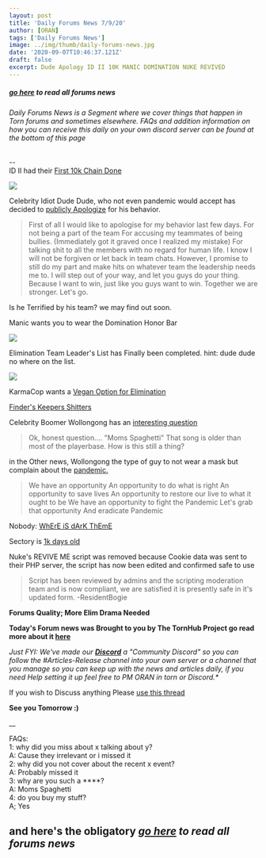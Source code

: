 ```yaml
---
layout: post
title: 'Daily Forums News 7/9/20'
author: [ORAN]
tags: ['Daily Forums News']
image: ../img/thumb/daily-forums-news.jpg
date: '2020-09-07T10:46:37.121Z'
draft: false
excerpt: Dude Apology ID II 10K MANIC DOMINATION NUKE REVIVED
---
```


##### _[go here](../../tags/daily-forums-news/) to read all forums news_   



###### Daily Forums News is a Segment where we cover things that happen in Torn forums and sometimes elsewhere. FAQs and addition information on how you can receive this daily on your own discord server can be found at the bottom of this page  

--  
ID II had their [First 10k Chain Done](https://www.torn.com/forums.php#/p=threads&f=16&t=16184426&b=0&a=0)    

![](http://i.oran.pw/images/cdKbw.png)  


Celebrity Idiot Dude Dude, who not even pandemic would accept has decided to [publicly Apologize](https://www.torn.com/forums.php?p=threads&f=2&t=16184357&b=0&a=0) for his behavior.  
>First of all I would like to apologise for my behavior last few days.
For not being a part of the team
For accusing my teammates of being bullies. (Immediately got it graved once I realized my mistake)
For talking shit to all the members with no regard for human life.
I know I will not be forgiven or let back in team chats. However, I promise to still do my part and make hits on whatever team the leadership needs me to. I will step out of your way, and let you guys do your thing.
Because I want to win, just like you guys want to win.
Together we are stronger. Let's go.

Is he Terrified by his team? we may find out soon.   

Manic wants you to wear the Domination Honor Bar  

![](https://i.gyazo.com/1e5fad8d0bd6619f86c3ef4bca378ee7.png)   

Elimination Team Leader's List has Finally been completed. hint: dude dude no where on the list.

![](https://i.gyazo.com/781e827a95a29bb98467fa858a758d40.png)  

KarmaCop wants a [Vegan Option for Elimination](https://www.torn.com/forums.php#/p=threads&f=2&t=16184371&b=0&a=0)  

[Finder's Keepers Shitters](https://www.torn.com/forums.php?p=threads&f=2&t=16183118&b=0&a=0)  

Celebrity Boomer Wollongong has an [interesting question](https://www.torn.com/forums.php#/p=threads&f=2&t=16184425&b=0&a=0&start=0)
>Ok, honest question.... "Moms Spaghetti"
That song is older than most of the playerbase. How is this still a thing?

in the Other news, Wollongong the type of guy to not wear a mask but complain about the [pandemic.](https://www.torn.com/forums.php#/p=threads&f=2&t=16184383&b=0&a=0)  
>We have an opportunity
An opportunity to do what is right
An opportunity to save lives
An opportunity to restore our live to what it ought to be
We have an opportunity to fight the Pandemic
Let's grab that opportunity
And eradicate Pandemic

Nobody: [WhErE iS dArK ThEmE](https://www.torn.com/forums.php#/p=threads&f=2&t=16184315&b=0&a=0)  

Sectory is [1k days old](https://www.torn.com/forums.php#/p=threads&f=16&t=16184306&b=0&a=0)  

Nuke's REVIVE ME script was removed because Cookie data was sent to their PHP server, the script has now been edited and confirmed safe to use  
>Script has been reviewed by admins and the scripting moderation team and is now compliant, we are satisfied it is presently safe in it's updated form. -ResidentBogie  


**Forums Quality; More Elim Drama Needed**  

**Today's Forum news was Brought to you by The TornHub Project go read more about it [here](https://torn.oran.pw/welcome-to-tornhub/)**   

_Just FYI: We've made our **[Discord](https://discord.gg/yvNCTXB)** a "Community Discord" so you can follow the #Articles-Release channel into your own server or a channel that you manage so you can keep up with the news and articles daily, if you need Help setting it up feel free to PM ORAN in torn or Discord.*_   

If you wish to Discuss anything Please [use this thread](https://www.torn.com/forums.php#/p=threads&f=2&t=16166542)   

**See you Tomorrow :)**  

__

FAQs:  
1: why did you miss about x talking about y?  
A: Cause they irrelevant or i missed it   
2: why did you not cover about the recent x event?  
A: Probably missed it  
3: why are you such a ****?  
A: Moms Spaghetti  
4: do you buy my stuff?  
A; Yes  

## and here's the obligatory _[go here](../../tags/daily-forums-news/) to read all forums news_  
